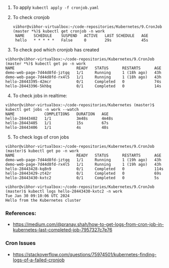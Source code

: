 1. To apply `kubectl apply -f cronjob.yaml`
2. To check cronjob
   
   ```
   vibhor@vibhor-virtualbox:~/code-repositories/Kubernetes/9.CronJob (master *%)$ kubectl get cronjob -n work
    NAME    SCHEDULE    SUSPEND   ACTIVE   LAST SCHEDULE   AGE
    hello   * * * * *   False     0        29s             45s
    ```
3.  To check pod which cronjob has created

```
vibhor@vibhor-virtualbox:~/code-repositories/Kubernetes/9.CronJob (master *%)$ kubectl get po -n work
NAME                           READY   STATUS      RESTARTS      AGE
demo-web-page-7d44d8fd-jztqq   1/1     Running     1 (18h ago)   43h
demo-web-page-7d44d8fd-rx4l5   1/1     Running     1 (18h ago)   43h
hello-28443395-42mcr           0/1     Completed   0             74s
hello-28443396-5khbq           0/1     Completed   0             14s
```

4. To check jobs in realtime:

```
vibhor@vibhor-virtualbox:~/code-repositories/Kubernetes (master)$ kubectl get jobs -n work --watch
NAME             COMPLETIONS   DURATION   AGE
hello-28443402   1/1           3m48s      4m48s
hello-28443405   1/1           15s        67s
hello-28443406   1/1           4s         48s
```

5. To check logs of cron jobs

```
vibhor@vibhor-virtualbox:~/code-repositories/Kubernetes/9.CronJob (master)$ kubectl get po -n work
NAME                           READY   STATUS      RESTARTS      AGE
demo-web-page-7d44d8fd-jztqq   1/1     Running     1 (19h ago)   43h
demo-web-page-7d44d8fd-rx4l5   1/1     Running     1 (19h ago)   43h
hello-28443428-kq8n9           0/1     Completed   0             114s
hello-28443429-zt42r           0/1     Completed   0             69s
hello-28443430-kxtc2           0/1     Completed   0             5s
```

```
vibhor@vibhor-virtualbox:~/code-repositories/Kubernetes/9.CronJob (master)$ kubectl logs hello-28443430-kxtc2 -n work
Tue Jan 30 09:10:06 UTC 2024
Hello from the Kubernetes cluster

```
   
### References:
  -  https://medium.com/@pranay.shah/how-to-get-logs-from-cron-job-in-kubernetes-last-completed-job-7957327c7e76

### Cron Issues
  -  https://stackoverflow.com/questions/75974501/kubernetes-finding-logs-of-a-failed-cronjob

